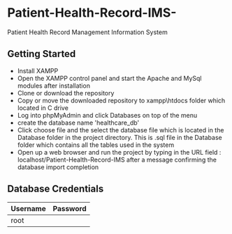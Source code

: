 # Patient-Health-Record-IMS-
Patient Health Record Management Information System
## Getting Started
- Install XAMPP 
- Open the XAMPP control panel and start the Apache and MySql modules after installation
- Clone or download the repository
- Copy or move the downloaded repository to xampp\htdocs folder which located in C drive
- Log into phpMyAdmin and click Databases on top of the menu
- create the database name 'healthcare_db' 
- Click choose file and the select the database file which is located in the Database folder in the project directory. This is .sql file in the Database folder which contains all the tables used in the system
- Open up a web browser and run the project by typing in the URL field : localhost/Patient-Health-Record-IMS after a message confirming the database import completion

## Database Credentials
| Username  | Password    |
| :---      | :---        |
| root    |   |
